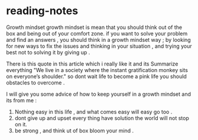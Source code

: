 # reading-notes
Growth mindset
growth mindset is mean that you should think out of the box and being out of your comfort zone.
if you want to solve your problem and find an answers , you should think in a growth mindset way ; 
by looking for new ways to fix the issues and thinking in your situation , and trying your best not to
solving it by giving up .

There is this quote in this article which i really like it and its Summarize everything
"We live in a society where the instant gratification monkey sits on everyone’s shoulder."
so dont wait life to become a pink life you should obstacles to overcome .

I will give you some advice of how to keep yourself in a growth mindset and its from me :

1. Nothing easy in this life , and what comes easy will easy go too .
2. dont give up and upset every thing have solution the world will not stop on it.
3. be strong , and think ut of box bloom your mind .
